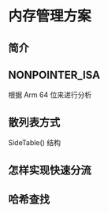 # 内存管理方案

## 简介


## NONPOINTER_ISA

根据 Arm 64 位来进行分析

## 散列表方式

SideTable() 结构


## 怎样实现快速分流


## 哈希查找




